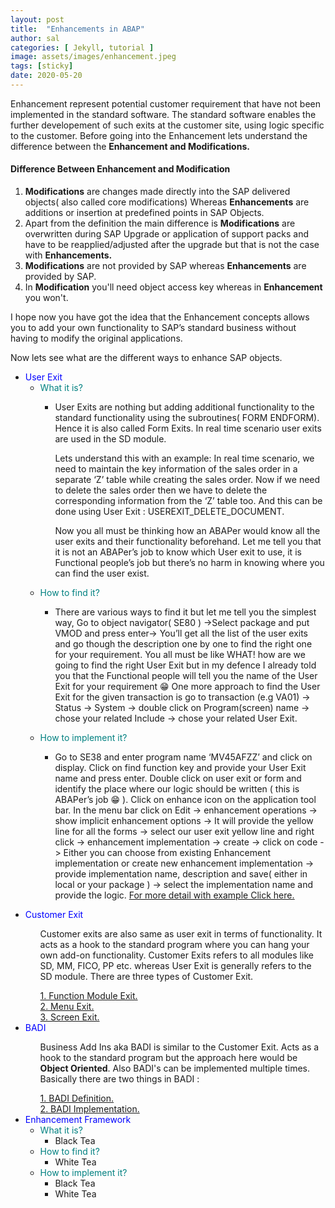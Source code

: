 ```yaml
---
layout: post
title:  "Enhancements in ABAP"
author: sal
categories: [ Jekyll, tutorial ]
image: assets/images/enhancement.jpeg
tags: [sticky]
date: 2020-05-20
---
```


Enhancement represent potential customer requirement that have not been implemented in the standard software. The standard software enables the further developement of such exits at the customer site, using logic specific to the customer.
Before going into the Enhancement lets understand the difference between the <b>Enhancement and Modifications.</b>

#### Difference Between Enhancement and Modification

1. <b>Modifications</b> are changes made directly into the SAP delivered objects( also called core modifications) Whereas <b>Enhancements</b> are additions or insertion at predefined points in SAP Objects. 
2. Apart from the definition the main difference is <b>Modifications</b> are overwritten during SAP Upgrade or application of support packs and have to be reapplied/adjusted after the upgrade but that is not the case with <b>Enhancements. </b>
3. <b>Modifications</b> are not provided by SAP whereas <b>Enhancements</b> are provided by SAP.
4. In <b>Modification</b> you'll need object access key whereas in <b>Enhancement</b> you won't.

I hope now you have got the idea that the Enhancement concepts allows you to add your own functionality to SAP’s  standard business without having to modify the original applications.

Now lets see what are the different ways to enhance SAP objects.
<!-- Types of enhancement -->
<ul id="enhancements">
<!-- user exit -->
  <li><span class="caret" style="color:blue">User Exit</span>
    <ul class="nested">
      <li><span class="caret" style="color:teal">What it is?</span>
        <ul class="nested">
          <li><p>User Exits are nothing but adding additional functionality to the standard functionality using the subroutines( FORM ENDFORM). Hence it is also called Form Exits. In real time scenario user exits are used in the SD module.</p>
          <p>Lets understand this with an example: In real time scenario, we need to maintain the key information of the sales order in a separate ‘Z’ table while creating the sales order.  Now if we need to delete the sales order then we have to delete the corresponding information from the ‘Z’ table too. And this can be done using User Exit : USEREXIT_DELETE_DOCUMENT.</p><p>Now you all must be thinking how an ABAPer would know all the user exits and their functionality beforehand. Let me tell you that it is not an ABAPer’s job to know which User exit to use, it is Functional people’s job but there’s no harm in knowing where you can find the user exist.</p></li>
        </ul>
      </li>
     <li><span class="caret" style="color:teal">How to find it?</span>
        <ul class="nested">
          <li><p> There are various ways to find it but let me tell you the simplest way, Go to object navigator( SE80 ) ->Select package and put VMOD and press enter-> You’ll get all the list of the user exits and go though the description one by one to find the right one for your requirement. You all must be like WHAT! how are we going to find the right User Exit but in my defence I already told you that the Functional people will tell you the name of the User Exit for your requirement &#128513;  One more approach to find the User Exit for the given transaction is go to transaction (e.g VA01) -> Status -> System -> double click on Program(screen) name -> chose your related Include -> chose your related User Exit.</p>
          </li>
        </ul>
     </li>
     <li><span class="caret" style="color:teal">How to implement it?</span>
        <ul class="nested">
          <li><p>Go to SE38 and enter program name ‘MV45AFZZ’ and click on display. 
              Click on find function key and provide your User Exit name and press enter. 
              Double click on user exit or form and identify the place where our logic should be written
              ( this is ABAPer’s job &#128513; ). Click on enhance icon on the application tool bar. 
              In the menu bar click on Edit -> enhancement operations -> show implicit enhancement options -> 
              It will provide the yellow line for all the forms -> select our user exit yellow line and right click -> 
              enhancement implementation -> create -> click on code -> Either you can choose from existing Enhancement 
              implementation or create new enhancement implementation -> provide implementation name, 
              description and save( either in local or your package ) -> select the implementation name  
              and provide the logic.
          <u>For more detail with example <a href="/quick-start-guide">Click here.</a></u>
          </p></li>
        </ul>
     </li>
    </ul> 
  </li>
<!-- Customer exit -->
  <li><span class="caret" style="color:blue">Customer Exit</span>
    <ul class="nested">
      <p>Customer exits are also same as user exit in terms of functionality. It acts as a hook to the standard program where you can hang your own add-on functionality. Customer Exits refers to all modules like SD, MM, FICO, PP etc. whereas User Exit is generally refers to the SD module. 
There are three types of Customer Exit.</p><a href="/function-module-exit">1. Function Module Exit.</a>
      <br><a href="/menu-exit">2. Menu Exit.</a>
    <br><a href="/screen-exit">3. Screen Exit.</a>
    </ul> 
  </li>
<!-- BADI -->
  <li><span class="caret" style="color:blue">BADI</span>
    <ul class="nested">
      <p>Business Add Ins aka BADI is similar to the Customer Exit. Acts as a hook to the standard program but the approach here would be <b>Object Oriented</b>. Also BADI's can be implemented multiple times. Basically there are two things in BADI :</p><a href="/badi-definition">1. BADI Definition.</a>
      <br><a href="/badi-implementation">2. BADI Implementation.</a>
    </ul> 
  </li>
<!-- Enhancement framework -->
  <li><span class="caret" style="color:blue">Enhancement Framework</span>
    <ul class="nested">
      <li><span class="caret" style="color:teal">What it is?</span>
        <ul class="nested">
          <li>Black Tea</li>
        </ul>
      </li>
     <li><span class="caret" style="color:teal">How to find it?</span>
        <ul class="nested">
          <li>White Tea</li>
        </ul>
     </li>
     <li><span class="caret" style="color:teal">How to implement it?</span>
        <ul class="nested">
          <li>Black Tea</li>
          <li>White Tea</li>
        </ul>
     </li>
    </ul> 
  </li>
</ul>